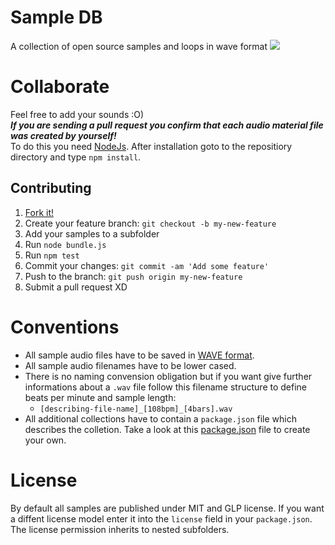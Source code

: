 # Sample DB
A collection of open source samples and loops in wave format
[<img src="https://travis-ci.org/s-a/open-sample-db.png" />](https://travis-ci.org/s-a/open-sample-db "Build state")


# Collaborate
Feel free to add your sounds :O)  
***If you are sending a pull request you confirm that each audio material file was created by yourself!***  
To do this you need [NodeJs](http://nodejs.org/). After installation goto to the repositiory directory and type ```npm install```.

## Contributing
1. [Fork it!](https://github.com/s-a/open-sample-db/fork)
2. Create your feature branch: `git checkout -b my-new-feature`
3. Add your samples to a subfolder
4. Run ```node bundle.js```
5. Run ```npm test```
3. Commit your changes: `git commit -am 'Add some feature'`
4. Push to the branch: `git push origin my-new-feature`
5. Submit a pull request XD


# Conventions
 - All sample audio files have to be saved in [WAVE format](http://en.wikipedia.org/wiki/WAV). 
 - All sample audio filenames have to be lower cased.
 - There is no naming convension obligation but if you want give further informations about a ```.wav``` file follow this filename structure to define beats per minute and sample length:
   - ```[describing-file-name]_[108bpm]_[4bars].wav```
 - All additional collections have to contain a ```package.json``` file which describes the colletion.  Take a look at this [package.json](/beatproducer-drum-loops-pack-1/package.json) file to create your own.  



# License
By default all samples are published under MIT and GLP license. If you want a diffent license model enter it into the ```license``` field in your ```package.json```. The license permission inherits to nested subfolders.  